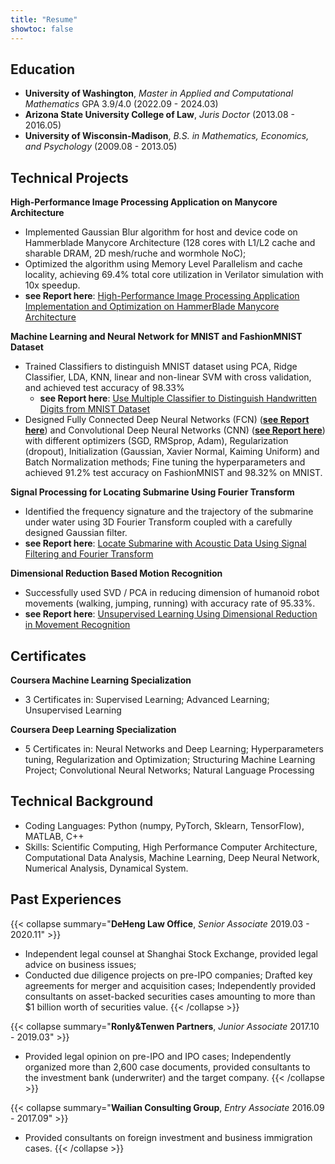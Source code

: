 ```yaml
---
title: "Resume"
showtoc: false
---
```


## Education

- **University of Washington**, *Master in Applied and Computational Mathematics* GPA 3.9/4.0   (2022.09 - 2024.03)
- **Arizona State University College of Law**, *Juris Doctor*   (2013.08 - 2016.05)
- **University of Wisconsin-Madison**, *B.S. in Mathematics, Economics, and Psychology*     (2009.08 - 2013.05)

## Technical Projects
**High-Performance Image Processing Application on Manycore Architecture**
- Implemented Gaussian Blur algorithm for host and device code on Hammerblade Manycore Architecture (128 cores with L1/L2 cache and sharable DRAM, 2D mesh/ruche and wormhole NoC);
- Optimized the algorithm using Memory Level Parallelism and cache locality, achieving 69.4% total core utilization in Verilator simulation with 10x speedup.
- **see Report here**: [High-Performance Image Processing Application Implementation and Optimization on HammerBlade Manycore Architecture](GaussianBlur_HBimplement.pdf)

**Machine Learning and Neural Network for MNIST and FashionMNIST Dataset**
- Trained Classifiers to distinguish MNIST dataset using PCA, Ridge Classifier, LDA, KNN, linear and non-linear SVM with cross validation, and achieved test accuracy of 98.33% 
    - **see Report here**: [Use Multiple Classifier to Distinguish Handwritten Digits from MNIST Dataset](Classifier_MNIST.pdf)
- Designed Fully Connected Deep Neural Networks (FCN) ([**see Report here**](DNN_FashionMNIST.pdf)) and Convolutional Deep Neural Networks (CNN) ([**see Report here**](CNN_cuda.pdf)) with different optimizers (SGD, RMSprop, Adam), Regularization (dropout), Initialization (Gaussian, Xavier Normal, Kaiming Uniform) and Batch Normalization methods; Fine tuning the hyperparameters and achieved 91.2% test accuracy on FashionMNIST and 98.32% on MNIST.

**Signal Processing for Locating Submarine Using Fourier Transform**
- Identified the frequency signature and the trajectory of the submarine under water using 3D Fourier Transform coupled with a carefully designed Gaussian filter.
- **see Report here**: [Locate Submarine with Acoustic Data Using Signal Filtering and Fourier Transform](Submarine_SignalFFT.pdf)

**Dimensional Reduction Based Motion Recognition**
- Successfully used SVD / PCA in reducing dimension of humanoid robot movements (walking, jumping, running) with accuracy rate of 95.33%.
- **see Report here**: [Unsupervised Learning Using Dimensional Reduction in Movement Recognition](DimReduction_MovementRecog.pdf)


## Certificates
**Coursera Machine Learning Specialization**
- 3 Certificates in: Supervised Learning; Advanced Learning; Unsupervised Learning

**Coursera Deep Learning Specialization**
- 5 Certificates in: Neural Networks and Deep Learning; Hyperparameters tuning, Regularization and Optimization; Structuring Machine Learning Project; Convolutional Neural Networks; Natural Language Processing

## Technical Background
- Coding Languages: Python (numpy, PyTorch, Sklearn, TensorFlow), MATLAB, C++
- Skills: Scientific Computing, High Performance Computer Architecture, Computational Data Analysis, Machine Learning, Deep Neural Network, Numerical Analysis, Dynamical System.

## Past Experiences
{{< collapse summary="**DeHeng Law Office**, *Senior Associate* 2019.03 - 2020.11" >}}
- Independent legal counsel at Shanghai Stock Exchange, provided legal advice on business issues;
- Conducted due diligence projects on pre-IPO companies; Drafted key agreements for merger and acquisition cases; Independently provided consultants on asset-backed securities cases amounting to more than $1 billion worth of securities value.
{{< /collapse >}}

{{< collapse summary="**Ronly&Tenwen Partners**, *Junior Associate* 2017.10 - 2019.03" >}}
- Provided legal opinion on pre-IPO and IPO cases; Independently organized more than 2,600 case documents, provided consultants to the investment bank (underwriter) and the target company.
{{< /collapse >}}

{{< collapse summary="**Wailian Consulting Group**, *Entry Associate* 2016.09 - 2017.09" >}}
- Provided consultants on foreign investment and business immigration cases.
{{< /collapse >}}